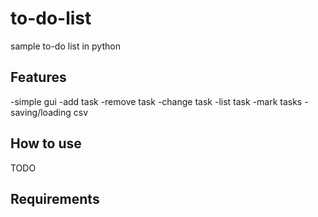 # to-do-list
sample to-do list in python

## Features
-simple gui
-add task
-remove task
-change task
-list task
-mark tasks
-saving/loading csv

## How to use
TODO

## Requirements
